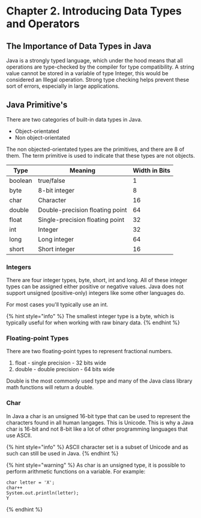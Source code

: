 # Chapter 2. Introducing Data Types and Operators

## The Importance of Data Types in Java
Java is a strongly typed language, which under the hood means that all operations are type-checked by the
compiler for type compatibility. A string value cannot be stored in a variable of type Integer, this would be
considered an Illegal operation. Strong type checking helps prevent these sort of errors, especially in large
applications. 

## Java Primitive's
There are two categories of built-in data types in Java. 
* Object-orientated
* Non object-orientated

The non objected-orientated types are the primitives, and there are 8 of them. The term primitive
is used to indicate that these types are not objects. 

| Type    | Meaning                         | Width in Bits |    
| ---     | ------------                    | ----------    |
| boolean | true/false                      | 1             |
| byte    | 8-bit integer                   | 8             |
| char    | Character                       | 16            |
| double  | Double-precision floating point | 64            |
| float   | Single-precision floating point | 32            |
| int     | Integer                         | 32            |
| long    | Long integer                    | 64            |
| short   | Short integer                   | 16            |

### Integers
There are four integer types, byte, short, int and long. All of these integer types can be assigned
either positive or negative values. Java does not support unsigned (positive-only) integers like some
other languages do.

For most cases you'll typically use an int.

{% hint style="info" %}
The smallest integer type is a byte, which is typically useful for when working with raw binary data.
{% endhint %}

### Floating-point Types

There are two floating-point types to represent fractional numbers.
1. float - single precision - 32 bits wide
2. double - double precision - 64 bits wide

Double is the most commonly used type and many of the Java class library math functions will return a double.

### Char
In Java a char is an unsigned 16-bit type that can be used to represent the characters found in all human
langages. This is Unicode. This is why a Java char is 16-bit and not 8-bit like a lot of other programming languages 
that use ASCII.

{% hint style="info" %}
ASCII character set is a subset of Unicode and as such can still be used in Java.
{% endhint %}

{% hint style="warning" %}
As char is an unsigned type, it is possible to perform arithmetic functions on a variable.
For example:
```
char letter = 'X';
char++
System.out.println(letter);
Y

```
{% endhint %}

